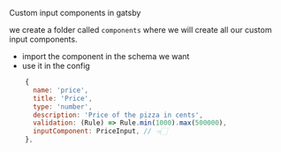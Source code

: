 Custom input components in gatsby



we create a folder called `components` where we will create all our custom input components.



- import the component in the schema we want
- use it in the config 

```js
    {
      name: 'price',
      title: 'Price',
      type: 'number',
      description: 'Price of the pizza in cents',
      validation: (Rule) => Rule.min(1000).max(500000),
      inputComponent: PriceInput, // 👈🏻
    },
```

